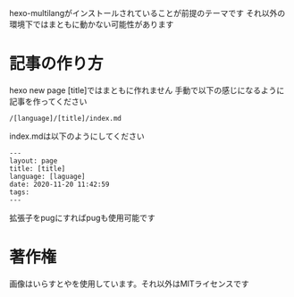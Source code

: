 hexo-multilangがインストールされていることが前提のテーマです
それ以外の環境下ではまともに動かない可能性があります

# 記事の作り方
hexo new page [title]ではまともに作れません
手動で以下の感じになるように記事を作ってください

```
/[language]/[title]/index.md
```

index.mdは以下のようにしてください

```
---
layout: page
title: [title]
language: [laguage]
date: 2020-11-20 11:42:59
tags:
---
```

拡張子をpugにすればpugも使用可能です

# 著作権
画像はいらすとやを使用しています。それ以外はMITライセンスです
